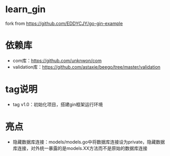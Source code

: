 # learn_gin
fork from https://github.com/EDDYCJY/go-gin-example

# 依赖库
+ com库：https://github.com/unknwon/com
+ validation库：https://github.com/astaxie/beego/tree/master/validation

# tag说明
+ tag v1.0：初始化项目，搭建gin框架运行环境

# 亮点
+ 隐藏数据库连接：models/models.go中将数据库连接设为private，隐藏数据库连接，对外统一暴露的是models.XX方法而不是原始的数据库连接